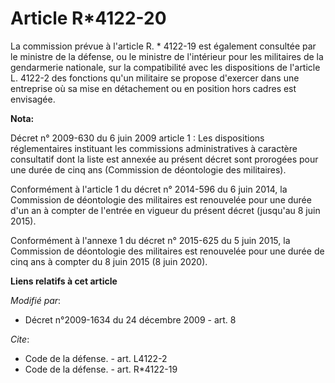 # Article R*4122-20

La commission prévue à l'article R. * 4122-19 est également consultée par le   ministre de la défense, ou le ministre de
l'intérieur pour les militaires de la gendarmerie nationale, sur la compatibilité avec les dispositions de l'article L.
4122-2 des fonctions qu'un militaire se propose d'exercer dans une entreprise où sa mise en détachement ou en position hors
cadres est envisagée.

**Nota:**

Décret n° 2009-630 du 6 juin 2009 article 1 : Les dispositions réglementaires instituant les commissions administratives à
caractère consultatif dont la liste est annexée au présent décret sont prorogées pour une durée de cinq ans (Commission de
déontologie des militaires).

Conformément à l'article 1 du décret n° 2014-596 du 6 juin 2014, la Commission de déontologie des militaires est renouvelée
pour une durée d'un an à compter de l'entrée en vigueur du présent décret (jusqu'au 8 juin 2015).

Conformément à l'annexe 1 du décret n° 2015-625 du 5 juin 2015, la Commission de déontologie des militaires est renouvelée
pour une durée de cinq ans à compter du 8 juin 2015 (8 juin 2020).

**Liens relatifs à cet article**

_Modifié par_:

  - Décret n°2009-1634 du 24 décembre 2009 - art. 8

_Cite_:

  - Code de la défense. - art. L4122-2
  - Code de la défense. - art. R*4122-19
